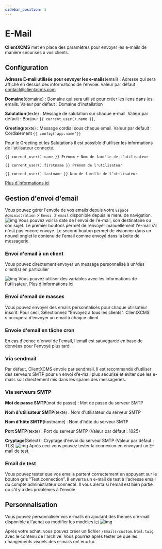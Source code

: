 ```yaml
---
sidebar_position: 3
---
```


# E-Mail
**ClientXCMS** met en place des paramètres pour envoyer les e-mails de manière sécurisés à vos clients.

## Configuration
**Adresse E-mail utilisée pour envoyer les e-mails**(email) : Adresse qui sera affiché en dessus des informations de l'envoie. Valeur par défaut : contact@clientxcms.com

**Domaine**(domaine) : Domaine qui sera utilisé pour créer les liens dans les emails. Valeur par défaut : Domaine d'installation

**Salutation**(texte) : Message de salutation sur chaque e-mail.
Valeur par default : Bonjour `{{ current_user().name }},`

**Greeting**(texte) : Message cordial sous chaque email.
Valeur par default : Cordialement `{{ config('app.name'}}` 

Pour le Greeting et les Salutations il est possible d'utiliser les informations de l'utilisateur connecté.
```
{{ current_user().name }} Prénom + Nom de famille de l'utilisateur

{{ current_user().firstname }} Prénom de l'utilisateur

{{ current_user().lastname }} Nom de famille de l'utilisateur
```
[Plus d'informations ici](../developpers/variables)

## Gestion d'envoi d'email
Vous pouvez gérer l'envoie de vos emails depuis votre `Espace Administration` > `Envoi d'email` disponible depuis le menu de navigation.
![img](https://media.discordapp.net/attachments/475073153509490689/957065809396641883/unknown.png)
Vous pouvez voir la date de l'envoi de l'e-mail, son destinataire ou son sujet. Le premier boutons permet de renvoyer manuellement l'e-mail s'il n'est pas encore envoyé.
Le second bouton permet de visionner dans un nouvel onglet le contenu de l'email comme envoyé dans la boite de messagerie.

### Envoi d'email à un client
Vous pouvez directement envoyer un message personnalisé à un/des client(s) en particulier

![img](https://media.discordapp.net/attachments/475073153509490689/957067741293072384/unknown.png)
Vous pouvez utiliser des variables avec les informations de l'utilisateur. [Plus d'informations ici](../developpers/variables)

### Envoi d'email de masses
Vous pouvez envoyer des emails personnalisés pour chaque utilisateur inscrit. Pour ceci, Sélectionnez "Envoyez à tous les clients". ClientXCMS s'occupera d'envoyer un email à chaque client.

### Envoie d'email en tâche cron
En cas d'échec d'envoi de l'email, l'email est sauvegardé en base de données pour l'envoyé plus tard.

### Via sendmail
Par défaut, ClientXCMS envoie par sendmail. Il est recommandé d'utiliser des serveurs SMTP pour un envoi d'e-mail plus sécurisé et éviter que les e-mails soit directement mis dans les spams des messageries.
### Via serveurs SMTP
**Mot de passe SMTP**(mot de passe) : Mot de passe du serveur SMTP

**Nom d'utilisateur SMTP**(texte) : Nom d'utilisateur du serveur SMTP

**Nom d'hôte SMTP**(hostname) : Nom d'hôte du serveur SMTP

**Port SMTP**(texte) : Port du serveur SMTP (Valeur par défaut : 1025)

**Cryptage**(Select) : Cryptage d'envoi du serveur SMTP (Valeur par défaut : TLS)
![img](https://media.discordapp.net/attachments/475073153509490689/957091158134235236/unknown.png)
Après ceci vous pouvez tester la connexion en envoyant un E-mail de test.
### Email de test

Vous pouvez tester que vos emails partent correctement en appuyant sur le bouton gris "Test connection". Il enverra un e-mail de test à l'adresse email du compte administrateur connecté.
Il vous alerta si l'email est bien partie ou s'il y a des problèmes à l'envoie. 

## Personnalisation

Vous pouvez personnaliser vos e-mails en ajoutant des thèmes d'e-mail disponible à l'achat ou modifier les modèles [ici](../system/EmailTemplate)
![img](https://media.discordapp.net/attachments/680169678420836385/939945663339315300/truc_xhaite.png)

Après votre achat, vous pouvez créer un fichier `/Emails/custom.html.twig` avec le contenu de l'archive.
Vous pourrez après tester ce que les changements visuels des e-mails ont eux lui.